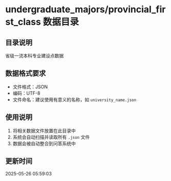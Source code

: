 # undergraduate_majors/provincial_first_class 数据目录

## 目录说明
省级一流本科专业建设点数据

## 数据格式要求
- 文件格式：JSON
- 编码：UTF-8
- 文件命名：建议使用有意义的名称，如 `university_name.json`

## 使用说明
1. 将相关数据文件放置在此目录中
2. 系统会自动扫描并读取所有 `.json` 文件
3. 数据会被自动整合到问答系统中

## 更新时间
2025-05-26 05:59:03
